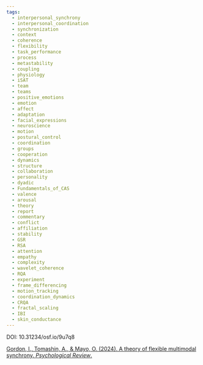 ```yaml
---
tags:
  - interpersonal_synchrony
  - interpersonal_coordination
  - synchronization
  - context
  - coherence
  - flexibility
  - task_performance
  - process
  - metastability
  - coupling
  - physiology
  - iSAT
  - team
  - teams
  - positive_emotions
  - emotion
  - affect
  - adaptation
  - facial_expressions
  - neuroscience
  - motion
  - postural_control
  - coordination
  - groups
  - cooperation
  - dynamics
  - structure
  - collaboration
  - personality
  - dyadic
  - Fundamentals_of_CAS
  - valence
  - arousal
  - theory
  - report
  - commentary
  - conflict
  - affiliation
  - stability
  - GSR
  - RSA
  - attention
  - empathy
  - complexity
  - wavelet_coherence
  - RQA
  - experiment
  - frame_differencing
  - motion_tracking
  - coordination_dynamics
  - CRQA
  - fractal_scaling
  - IBI
  - skin_conductance
---
```

DOI: 10.31234/osf.io/9u7q8

[Gordon, I., Tomashin, A., & Mayo, O. (2024). A theory of flexible multimodal synchrony. _Psychological Review_.](https://psycnet.apa.org/fulltext/2025-38770-001.pdf)
